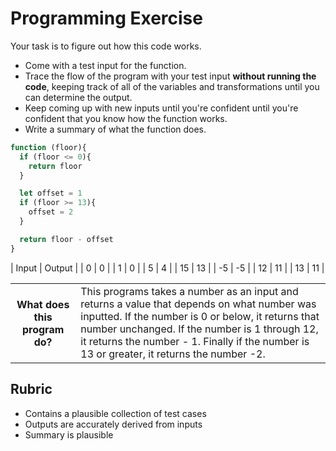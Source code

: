 # Programming Exercise

Your task is to figure out how this code works.

* Come with a test input for the function.
* Trace the flow of the program with your test input **without running the code**, keeping track of all of the variables and transformations until you can determine the output.
* Keep coming up with new inputs until you're confident until you're confident that you know how the function works.
* Write a summary of what the function does.

```js
function (floor){
  if (floor <= 0){
    return floor
  }

  let offset = 1
  if (floor >= 13){
    offset = 2
  }

  return floor - offset
}
```

| Input | Output |
| 0     |   0    |
| 1     |   0    |
|  5    |   4    | 
|  15   |   13   | 
|  -5   |   -5   | 
|  12   |   11   | 
|  13   |   11   | 

<table>
  <tr>
    <th>What does this program do?</th>
    <td>This programs takes a number as an input and returns a value that depends on what number was inputted. If the number is 0 or below, it returns that number unchanged. If the number is 1 through 12, it returns the number - 1. Finally if the number is 13 or greater, it returns the number -2. </td>
  </tr>
</table>

## Rubric

* Contains a plausible collection of test cases
* Outputs are accurately derived from inputs
* Summary is plausible
